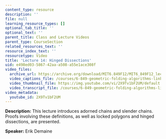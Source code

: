 ```yaml
---
content_type: resource
description: ''
file: null
learning_resource_types: []
optional_tab_title: ''
optional_text: ''
parent_title: Class and Lecture Videos
parent_type: CourseSection
related_resources_text: ''
resource_index_text: ''
resourcetype: Video
title: 'Lecture 14: Hinged Dissections'
uid: e498ed03-5867-42aa-a508-a55e1ace308f
video_files:
  archive_url: https://archive.org/download/MIT6.849F12/MIT6_849F12_lec14_300k.mp4
  video_captions_file: /courses/6-849-geometric-folding-algorithms-linkages-origami-polyhedra-fall-2012/efab8e2d3a19579ea55ddf71d1d9e29f_2X9Tv1bF2UM.vtt
  video_thumbnail_file: https://img.youtube.com/vi/2X9Tv1bF2UM/default.jpg
  video_transcript_file: /courses/6-849-geometric-folding-algorithms-linkages-origami-polyhedra-fall-2012/c486d452ba43d89e6b5c1bf10f7c776f_2X9Tv1bF2UM.pdf
video_metadata:
  youtube_id: 2X9Tv1bF2UM
---
```


**Description:** This lecture introduces adorned chains and slender chains. Proofs involving these definitions, as well as locked polygons and hinged dissections, are presented.

**Speaker:** Erik Demaine